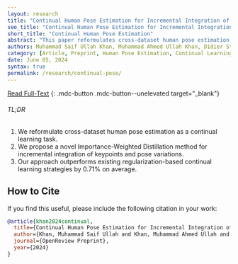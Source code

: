 ```yaml
---
layout: research
title: "Continual Human Pose Estimation for Incremental Integration of Keypoints and Pose Variations"
seo_title: "Continual Human Pose Estimation for Incremental Integration of Keypoints and Pose Variations"
short_title: "Continual Human Pose Estimation"
abstract: "This paper reformulates cross-dataset human pose estimation as a continual learning task, aiming to integrate new keypoints and pose variations into existing models without losing accuracy on previously learned datasets. We benchmark this formulation against established regularization-based methods for mitigating catastrophic forgetting, including EWC, LFL, and LwF. Moreover, we propose a novel regularization method called Importance-Weighted Distillation (IWD), which enhances conventional LwF by introducing a layer-wise distillation penalty and dynamic temperature adjustment based on layer importance for previously learned knowledge. This allows for a controlled adaptation to new tasks that respects the stability-plasticity balance critical in continual learning. Through extensive experiments across three datasets, we demonstrate that our approach outperforms existing regularization-based continual learning strategies. IWD shows an average improvement of 0.71% over the state-of-the-art LwF method. The results highlight the potential of our method to serve as a robust framework for real-world applications where models must evolve with new data without forgetting past knowledge."
authors: Muhammad Saif Ullah Khan, Muhammad Ahmed Ullah Khan, Didier Stricker, Muhammad Zeshan Afzal
category: [Article, Preprint, Human Pose Estimation, Continual Learning, Regularization, Distillation]
date: June 05, 2024
syntax: true
permalink: /research/continual-pose/
---
```


[Read Full-Text](#)
{: .mdc-button .mdc-button--unelevated target="_blank"}

<!-- TL;DR -->
<div class="mdc-card mdc-card--outlined highlighted" style="margin: 1em 0;">
    <h6 class="mdc-typography--headline6">TL;DR</h6>
    <ol>
        <li>We reformulate cross-dataset human pose estimation as a continual learning task.</li>
        <li>We propose a novel Importance-Weighted Distillation method for incremental integration of keypoints and pose variations.</li>
        <li>Our approach outperforms existing regularization-based continual learning strategies by 0.71% on average.</li>
    </ol>
</div>

## How to Cite

If you find this useful, please include the following citation in your work:

```bibtex
@article{khan2024continual,
  title={Continual Human Pose Estimation for Incremental Integration of Keypoints and Pose Variations},
  author={Khan, Muhammad Saif Ullah and Khan, Muhammad Ahmed Ullah and Stricker, Didier and Afzal, Muhammad Zeshan},
  journal={OpenReview Preprint},
  year={2024}
}
```